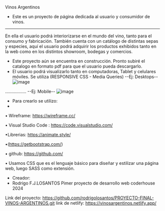 Vinos Argentinos
-	Este es un proyecto de página dedicada al usuario y consumidor de vinos.
________________________________________
 
En ella el usuario podrá interiorizarse en el mundo del vino, tanto para el consumo y fabricación. 
También cuenta con un catálogo de distintas sepas y especies, aquí el usuario podrá adquirir los productos exhibidos tanto en la web como en los distintos showroom, bodegas y comercios. 
-	Este proyecto aún se encuentra en construcción.
Pronto subiré el catalogo en formato pdf para que el usuario pueda descargarlo.
-	El usuario podrá visualizarlo tanto en computadoras, Tablet y celulares móviles. 
Se utiliza (RESPONSIVE CSS - Media Queries)
--Ej: Desktops--
![image](https://github.com/rodrigolosantos/segunda.losantos/assets/173392192/b8da6911-716b-4867-9627-9d06b865ff37)


 .................
 --Ej: Mobile--
 ![image](https://github.com/rodrigolosantos/segunda.losantos/assets/173392192/58074bcd-680c-4a52-9075-fd2d245ab12c)


-	Para crearlo se utilizo:
-	
•	Wireframe: https://wireframe.cc/

•	Visual Studio Code : https://code.visualstudio.com/

•Librerias: 	https://animate.style/

•(https://getbootstrap.com/)

•	github: https://github.com/

•	Usamos CSS que es el lenguaje básico para diseñar y estilizar una página web, luego SASS como extensión.

-	Creador:
-	 Rodrigo F.J.LOSANTOS
Pimer proyecto de desarrollo web coderhouse 2024

Link del proyecto:
https://github.com/rodrigolosantos/PROYECTO-FINAL-VINOS-ARGENTINOS.git
link de netlify:
https://vinosargentinos.netlify.app/
